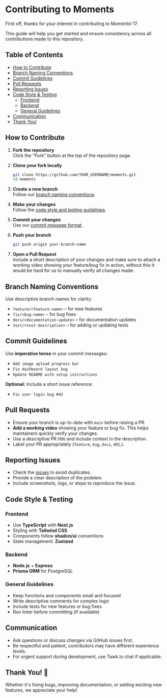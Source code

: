 # Contributing to Moments

First off, thanks for your interest in contributing to Moments! ♡

This guide will help you get started and ensure consistency across all contributions made to this repository.

## Table of Contents

- [How to Contribute](#how-to-contribute)
- [Branch Naming Conventions](#branch-naming-conventions)
- [Commit Guidelines](#commit-guidelines)
- [Pull Requests](#pull-requests)
- [Reporting Issues](#reporting-issues)
- [Code Style & Testing](#code-style--testing)
  - [Frontend](#frontend)
  - [Backend](#backend)
  - [General Guidelines](#general-guidelines)
- [Communication](#communication)
- [Thank You!](#thank-you)

## How to Contribute

1. **Fork the repository**  
   Click the "Fork" button at the top of the repository page.

2. **Clone your fork locally**
   ```bash
   git clone https://github.com/YOUR_USERNAME/moments.git
   cd moments
   ```

3. **Create a new branch**  
   Follow our [branch naming conventions](#branch-naming-conventions).

4. **Make your changes**  
   Follow the [code style and testing guidelines](#code-style--testing).

5. **Commit your changes**  
   Use our [commit message format](#commit-guidelines).

6. **Push your branch**
   ```bash
   git push origin your-branch-name
   ```

7. **Open a Pull Request**  
   Include a short description of your changes and make sure to attach a working video showing your feature/bug fix in action, without this it would be hard for us to manually verify all changes made.

## Branch Naming Conventions

Use descriptive branch names for clarity:

- `feature/<feature-name>` – for new features
- `fix/<bug-name>` – for bug fixes
- `docs/<documentation-update>` – for documentation updates
- `test/<test-description>` – for adding or updating tests

## Commit Guidelines

Use **imperative tense** in your commit messages:

-  `Add image upload progress bar`
-  `Fix dashboard layout bug`
-  `Update README with setup instructions`

**Optional:** Include a short issue reference:

- `Fix user login bug #42`

## Pull Requests

- Ensure your branch is up-to-date with `main` before raising a PR.
- **Add a working video** showing your feature or bug fix. This helps maintainers quickly verify your changes.
- Use a descriptive PR title and include context in the description.
- Label your PR appropriately (`feature`, `bug`, `docs`, etc.).

## Reporting Issues

- Check the [issues](../../issues) to avoid duplicates.
- Provide a clear description of the problem.
- Include screenshots, logs, or steps to reproduce the issue.

## Code Style & Testing

### Frontend

- Use **TypeScript** with **Next.js**
- Styling with **Tailwind CSS**
- Components follow **shadcn/ui** conventions
- State management: **Zustand**

### Backend

- **Node.js** + **Express**
- **Prisma ORM** for PostgreSQL

### General Guidelines

- Keep functions and components small and focused
- Write descriptive comments for complex logic
- Include tests for new features or bug fixes
- Run linter before committing (if available)

## Communication

- Ask questions or discuss changes via GitHub issues first.
- Be respectful and patient, contributors may have different experience levels.
- For urgent support during development, use Tawk.to chat if applicable.

## Thank You! 🎉

Whether it's fixing bugs, improving documentation, or adding exciting new features, we appreciate your help!
